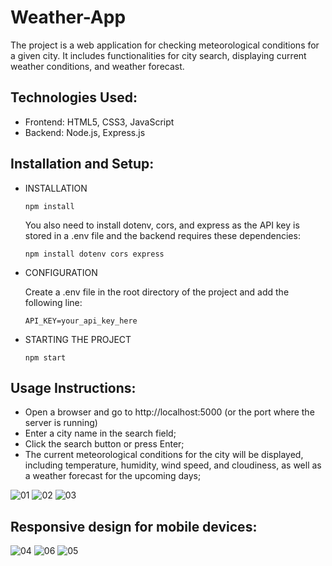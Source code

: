 # Weather-App
The project is a web application for checking meteorological conditions for a given city. It includes functionalities for city search, displaying current weather conditions, and weather forecast.

## Technologies Used:
 - Frontend: HTML5, CSS3, JavaScript
 - Backend: Node.js, Express.js

## Installation and Setup:

- INSTALLATION

   ```npm install```

  You also need to install dotenv, cors, and express as the API key is stored in a .env file and the backend requires these dependencies:

  ```npm install dotenv cors express```

- CONFIGURATION
  
  Create a .env file in the root directory of the project and add the following line:
  
  ```API_KEY=your_api_key_here```

- STARTING THE PROJECT
  
  ```npm start```
    

## Usage Instructions:
- Open a browser and go to http://localhost:5000 (or the port where the server is running)
- Enter a city name in the search field;
- Click the search button or press Enter;
- The current meteorological conditions for the city will be displayed, including temperature, humidity, wind speed, and cloudiness, as well as a weather forecast for the upcoming days;


![01](https://github.com/user-attachments/assets/b3a20da3-dab7-4220-9d88-322ea6120aff)
![02](https://github.com/user-attachments/assets/da60119d-a61b-4ec7-b03b-c2ef11477217)
![03](https://github.com/user-attachments/assets/1acc7172-1754-44d7-a952-c6e8996223cf)

## Responsive design for mobile devices:
![04](https://github.com/user-attachments/assets/15c922a9-2ef2-45a2-8522-d323200c8308)
![06](https://github.com/user-attachments/assets/d22ba67a-10e9-449b-8bd4-f2fd695959b7)
![05](https://github.com/user-attachments/assets/0dcc56d8-2c5f-4789-b37f-e6fb087a661e)


